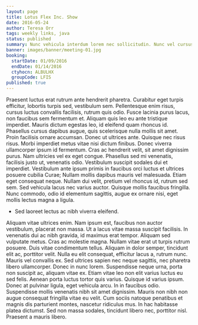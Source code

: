 ```yaml
---
layout: page
title: Lotus Flex Inc. Show
date: 2016-05-24
author: Teresa Orr
tags: weekly links, java
status: published
summary: Nunc vehicula interdum lorem nec sollicitudin. Nunc vel cursus mi.
banner: images/banner/meeting-01.jpg
booking:
  startDate: 01/09/2016
  endDate: 01/14/2016
  ctyhocn: ALBULHX
  groupCode: LFIS
published: true
---
```

Praesent luctus erat rutrum ante hendrerit pharetra. Curabitur eget turpis efficitur, lobortis turpis sed, vestibulum sem. Pellentesque enim risus, cursus luctus convallis facilisis, rutrum quis odio. Fusce lacinia purus lacus, non faucibus sem fermentum et. Aliquam quis leo eu ante tristique imperdiet. Mauris dictum egestas leo, id eleifend quam rhoncus id. Phasellus cursus dapibus augue, quis scelerisque nulla mollis sit amet. Proin facilisis ornare accumsan. Donec ut ultrices ante. Quisque nec risus risus. Morbi imperdiet metus vitae nisi dictum finibus.
Donec viverra ullamcorper ipsum id fermentum. Cras ac hendrerit velit, sit amet dignissim purus. Nam ultricies vel ex eget congue. Phasellus sed mi venenatis, facilisis justo ut, venenatis odio. Vestibulum suscipit sodales dui et imperdiet. Vestibulum ante ipsum primis in faucibus orci luctus et ultrices posuere cubilia Curae; Nullam mollis dapibus mauris vel malesuada. Etiam eget consequat neque. Nullam dui velit, pretium vel rhoncus id, rutrum sed sem. Sed vehicula lacus nec varius auctor. Quisque mollis faucibus fringilla. Nunc commodo, odio id elementum sagittis, augue ex ornare nisi, eget mollis lectus magna a ligula.

* Sed laoreet lectus ac nibh viverra eleifend.

Aliquam vitae ultrices enim. Nam ipsum est, faucibus non auctor vestibulum, placerat non massa. Ut a lacus vitae massa suscipit facilisis. In venenatis dui ac nibh gravida, id maximus erat tempor. Aliquam sed vulputate metus. Cras ac molestie magna. Nullam vitae erat ut turpis rutrum posuere. Duis vitae condimentum tellus. Aliquam in dolor semper, tincidunt elit ac, porttitor velit. Nulla eu elit consequat, efficitur lacus a, rutrum nunc. Mauris vel convallis ex. Sed ultrices sapien nec neque sagittis, nec pharetra libero ullamcorper. Donec in nunc lorem.
Suspendisse neque urna, porta non suscipit ac, aliquam vitae ex. Etiam vitae leo non elit varius luctus eu sed felis. Aenean porta luctus tortor quis varius. Quisque id varius ipsum. Donec at pulvinar ligula, eget vehicula arcu. In in faucibus odio. Suspendisse mollis venenatis nibh sit amet dignissim. Mauris non nibh non augue consequat fringilla vitae eu velit. Cum sociis natoque penatibus et magnis dis parturient montes, nascetur ridiculus mus. In hac habitasse platea dictumst. Sed non massa sodales, tincidunt libero nec, porttitor nisl. Praesent a mauris libero.
